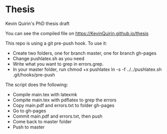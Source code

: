 # Thesis
Kevin Quirin's PhD thesis draft

You can see the compiled file on https://KevinQuirin.github.io/thesis

This repo is using a git pre-push hook. To use it:
* Create two folders, one for branch master, one for branch gh-pages
* Change pushlatex.sh as you need
* Write what you want to grep in errors.grep.
* In your master folder, run
    chmod +x pushlatex
    ln -s -f ../../pushlatex.sh .git/hooks/pre-push

The script does the following:
* Compile main.tex with latexmk
* Compite main.tex with pdflatex to grep the errors
* Copy main.pdf and errors.txt to folder gh-pages
* Go to gh-pages
* Commit main.pdf and errors.txt, then push
* Come back to master folder
* Push to master
